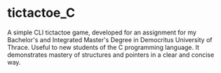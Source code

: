 # tictactoe_C
A simple CLI tictactoe game, developed for an assignment for my Bachelor's and Integrated Master's Degree in Democritus University of Thrace. Useful to new students of the C programming language. It demonstrates mastery of structures and pointers in a clear and concise way.
